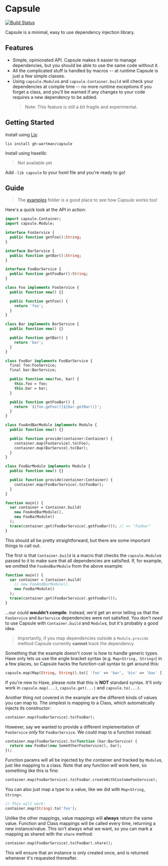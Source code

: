 Capsule
=======

[![Build Status](https://travis-ci.com/wartman/capsule.svg?branch=master)](https://travis-ci.com/wartman/capsule)


Capsule is a minimal, easy to use dependency injection library.

Features
--------

- Simple, opinionated API. Capsule makes it easier to manage dependencies, but you should be able to use the same code without it. 
- All the complicated stuff is handled by macros -- at runtime Capsule is just a few simple classes.
- Using `capsule.Module`s and `capsule.Container.build` will check your dependencies at compile time -- no more runtime exceptions if you forget a class, and you'll be warned if any changes to your code requires a new dependency to be added.
  > Note: This feature is still a bit fragile and experimental.

Getting Started
---------------

Install using [Lix](https://github.com/lix-pm):

`lix install gh:wartman/capsule`

Install using haxelib:

> Not available yet

Add `-lib capsule` to your hxml file and you're ready to go!

Guide
-----

> The [examples](./example) folder is a good place to see how Capsule works too!

Here's a quick look at the API in action:

```haxe
import capsule.Container;
import capsule.Module;

interface FooService {
  public function getFoo():String;
}

interface BarService {
  public function getBar():String;
}

interface FooBarService {
  public function getFooBar():String;
}

class Foo implements FooService {
  public function new() {}

  public function getFoo() {
    return 'foo';
  }
}

class Bar implements BarService {
  public function new() {}

  public function getBar() {
    return 'bar';
  }
}

class FooBar implements FooBarService {
  final foo:FooService;
  final bar:BarService;

  public function new(foo, bar) {
    this.foo = foo;
    this.bar = bar;
  }

  public function getFooBar() {
    return '${foo.geFoo()}${bar.getBar()}';
  }
}

class FooAndBarModule implements Module {
  public function new() {}

  public function provide(container:Container) {
    container.map(FooService).to(Foo);
    container.map(BarServce).to(Bar);
  }
}

class FooBarModule implements Module {
  public function new() {}

  public function provide(container:Container) {
    container.map(FooBarService).to(FooBar);
  }
}

function main() {
  var container = Container.build(
    new FooAndBarModule(),
    new FooBarModule()
  );
  trace(container.get(FooBarService).getFooBar()); // => "foobar"
}
```

This should all be pretty straightforward, but there are some important things to call out.

The first is that `Container.build` is a macro that checks the `capsule.Module`s passed to it to make sure that all dependencies are satisfied. If, for example, we omitted the `FooAndBarModule` from the above example:

```haxe
function main() {
  var container = Container.build(
    // new FooAndBarModule(),
    new FooBarModule()
  );
  trace(container.get(FooBarService).getFooBar());
}
```

...our could **wouldn't compile**. Instead, we'd get an error telling us that the `FooService` and `BarService` dependencies were not satisfied. You don't _need_ to use Capsule with `Container.build` and `Module`s, but it's probably a good idea.

> Importantly, if you map dependencies outside a `Module.provide` method Capsule currently **cannot** track the dependency.

Something that the example doesn't cover is how to handle generic types. Haxe only lets us use the angle bracket syntax (e.g. `Map<String, String>`) in a few places, so Capsule hacks the function-call syntax to get around this:

```haxe
capsule.map(Map(String, String)).to([ 'foo' => 'bar', 'bin' => 'bax' ]);
```

If you're new to Haxe, please note that this is **NOT** standard syntax. It'll only work in `capsule.map(...)`, `capsule.get(...)` and `capsule.to(...)`.

Another thing not covered in the example are the different kinds of values you can map to. The simplest is mapping to a Class, which automatically injects its constructor:

```haxe
container.map(FooBarService).to(FooBar);
```

However, say we wanted to provide a different implementation of `FooService` _only_ for `FooBarService`. We could map to a function instead:

```haxe
container.map(FooBarService).to(function (bar:BarService) {
  return new FooBar(new SomeOtherFooService(), bar);
});
```

Function params will all be injected by the container and tracked by `Module`s, just like mapping to a class. Note that any function will work here, so something like this is fine:

```haxe
container.map(FooBarService).to(FooBar.createWithCustomeFooService);
```

You can also just map a type to a value, like we did with `Map<String, String>`.

```haxe
// This will work:
container.map(String).to('foo');
```

Unlike the other mappings, value mappings will **always** return the same value. Function and Class mappings will be called every time, returning a new instance/value. This isn't always what we want, so you can mark a mapping as shared with the `share` method:

```haxe
container.map(FooBarService).to(FooBar).share();
```

This will ensure that an instance is only created once, and is returned whenever it's requested thereafter. 

